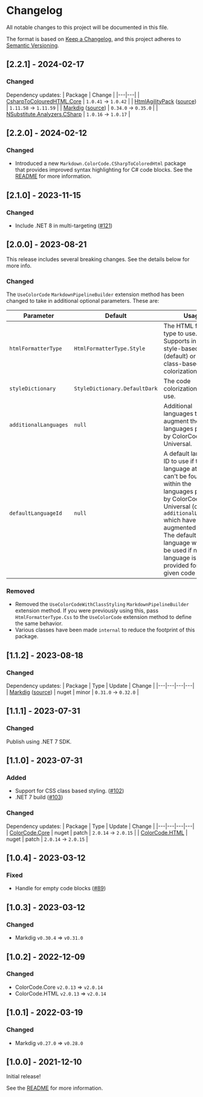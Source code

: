 # Changelog

All notable changes to this project will be documented in this file.

The format is based on [Keep a Changelog](https://keepachangelog.com/en/1.0.0/),
and this project adheres to [Semantic Versioning](https://semver.org/spec/v2.0.0.html).

## [2.2.1] - 2024-02-17

### Changed

Dependency updates:
| Package | Change |
|---|---|
| [CsharpToColouredHTML.Core](https://togithub.com/Swiftly1/CsharpToColouredHTML) | `1.0.41` -> `1.0.42` |
| [HtmlAgilityPack](http://html-agility-pack.net/) ([source](https://togithub.com/zzzprojects/html-agility-pack)) | `1.11.58` -> `1.11.59` |
| [Markdig](https://togithub.com/lunet-io/markdig) ([source](https://togithub.com/xoofx/markdig)) | `0.34.0` -> `0.35.0` |
| [NSubstitute.Analyzers.CSharp](https://togithub.com/nsubstitute/NSubstitute.Analyzers) | `1.0.16` -> `1.0.17` |


## [2.2.0] - 2024-02-12

### Changed

- Introduced a new `Markdown.ColorCode.CSharpToColoredHtml` package that provides improved syntax highlighting for C# code blocks. See the [README](README.md) for more information.

## [2.1.0] - 2023-11-15

### Changed

- Include .NET 8 in multi-targeting ([#121](https://github.com/wbaldoumas/markdown-colorcode/pull/121))

## [2.0.0] - 2023-08-21

This release includes several breaking changes. See the details below for more info.

### Changed

The `UseColorCode` `MarkdownPipelineBuilder` extension method has been changed to take in additional optional parameters. These are:

| Parameter | Default | Usage |
|---|---|---|
| `htmlFormatterType` | `HtmlFormatterType.Style` | The HTML formatter type to use. Supports inline style-based (default) or CSS class-based code colorization. |
| `styleDictionary` | `StyleDictionary.DefaultDark` | The code colorization style to use. |
| `additionalLanguages` | `null` | Additional languages to augment the built-in languages provided by ColorCode-Universal. |
| `defaultLanguageId` | `null` | A default language ID to use if the language at hand can't be found within the languages provided by ColorCode-Universal (or the `additionalLanguages` which have augmented them). The default language will also be used if no language is provided for the given code block.

### Removed

- Removed the `UseColorCodeWithClassStyling` `MarkdownPipelineBuilder` extension method. If you were previously using this, pass `HtmlFormatterType.Css` to the `UseColorCode` extension method to define the same behavior.
- Various classes have been made `internal` to reduce the footprint of this package.

## [1.1.2] - 2023-08-18

### Changed

Dependency updates:
| Package | Type | Update | Change |
|---|---|---|---|
| [Markdig](https://togithub.com/lunet-io/markdig) ([source](https://togithub.com/xoofx/markdig)) | nuget | minor | `0.31.0` -> `0.32.0` |

## [1.1.1] - 2023-07-31

### Changed

Publish using .NET 7 SDK.

## [1.1.0] - 2023-07-31

### Added

- Support for CSS class based styling. ([#102](https://github.com/wbaldoumas/markdown-colorcode/pull/102))
- .NET 7 build ([#103](https://github.com/wbaldoumas/markdown-colorcode/pull/103))

### Changed

Dependency updates:
| Package | Type | Update | Change |
|---|---|---|---|
| [ColorCode.Core](https://togithub.com/CommunityToolkit/ColorCode-Universal) | nuget | patch | `2.0.14` -> `2.0.15` |
| [ColorCode.HTML](https://togithub.com/CommunityToolkit/ColorCode-Universal) | nuget | patch | `2.0.14` -> `2.0.15` |

## [1.0.4] - 2023-03-12

### Fixed

- Handle for empty code blocks ([#89](https://github.com/wbaldoumas/markdown-colorcode/pull/89))

## [1.0.3] - 2023-03-12

### Changed

- Markdig `v0.30.4` => `v0.31.0`

## [1.0.2] - 2022-12-09

### Changed

- ColorCode.Core `v2.0.13` => `v2.0.14`
- ColorCode.HTML `v2.0.13` => `v2.0.14`

## [1.0.1] - 2022-03-19

### Changed

- Markdig `v0.27.0` => `v0.28.0`

## [1.0.0] - 2021-12-10

Initial release!

See the [README](https://github.com/wbaldoumas/markdown-colorcode/tree/initial_release#readme) for more information.
